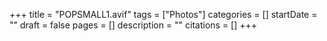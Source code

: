+++
title = "POPSMALL1.avif"
tags = ["Photos"]
categories = []
startDate = ""
draft = false
pages = []
description = ""
citations = []
+++
